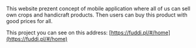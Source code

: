 This website prezent concept of mobile application where all of us can sell own crops and handicraft products. Then users can buy this product with good prices for all.

This project you can see on this address: [https://fuddi.pl/#/home](https://fuddi.pl/#/home)
